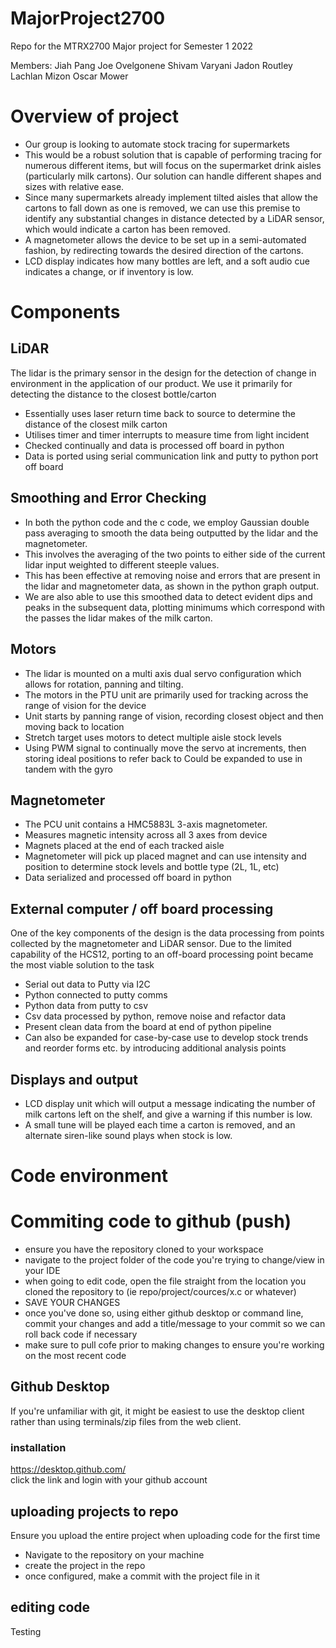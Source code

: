 # MajorProject2700
Repo for the MTRX2700 Major project for Semester 1 2022

Members: 
Jiah Pang
Joe Ovelgonene 
Shivam Varyani
Jadon Routley 
Lachlan Mizon
Oscar Mower


# Overview of project
- Our group is looking to automate stock tracing for supermarkets
- This would be a robust solution that is capable of performing tracing for numerous different items, but will focus on the supermarket drink aisles (particularly milk cartons). Our solution can handle different shapes and sizes with relative ease.
- Since many supermarkets already implement tilted aisles that allow the cartons to fall down as one is removed, we can use this premise to identify any substantial changes in distance detected by a LiDAR sensor, which would indicate a carton has been removed.
- A magnetometer allows the device to be set up in a semi-automated fashion, by redirecting towards the desired direction of the cartons. 
- LCD display indicates how many bottles are left, and a soft audio cue indicates a change, or if inventory is low.

# Components

## LiDAR
The lidar is the primary sensor in the design for the detection of change in environment in the application of our product. We use it primarily for detecting the distance to the closest bottle/carton
- Essentially uses laser return time back to source to determine the distance of the closest milk carton
- Utilises timer and timer interrupts to measure time from light incident
- Checked continually and data is processed off board in python
- Data is ported using serial communication link and putty to python port off board

## Smoothing and Error Checking 
- In both the python code and the c code, we employ Gaussian double pass averaging to smooth the data being outputted by the lidar and the magnetometer. 
- This involves the averaging of the two points to either side of the current lidar input weighted to different steeple values. 
- This has been effective at removing noise and errors that are present in the lidar and magnetometer data, as shown in the python graph output. 
- We are also able to use this smoothed data to detect evident dips and peaks in the subsequent data, plotting minimums which correspond with the passes the lidar makes of the milk carton.  


## Motors
- The lidar is mounted on a multi axis dual servo configuration which allows for rotation, panning and tilting. 
- The motors in the PTU unit are primarily used for tracking across the range of vision for the device
- Unit starts by panning range of vision, recording closest object and then moving back to location
- Stretch target uses motors to detect multiple aisle stock levels
- Using PWM signal to continually move the servo at increments, then storing ideal positions to refer back to
Could be expanded to use in tandem with the gyro


## Magnetometer
- The PCU unit contains a HMC5883L 3-axis magnetometer.
- Measures magnetic intensity across all 3 axes from device
- Magnets placed at the end of each tracked aisle
- Magnetometer will pick up placed magnet and can use intensity and position to determine stock levels and bottle type (2L, 1L, etc)
- Data serialized and processed off board in python


## External computer / off board processing
One of the key components of the design is the data processing from points collected by the magnetometer and LiDAR sensor. Due to the limited capability of the HCS12, porting to an off-board processing point became the most viable solution to the task
- Serial out data to Putty via I2C
- Python connected to putty comms
- Python data from putty to csv
- Csv data processed by python, remove noise and refactor data
- Present clean data from the board at end of python pipeline
- Can also be expanded for case-by-case use to develop stock trends and reorder forms etc. by introducing additional analysis points

## Displays and output
- LCD display unit which will output a message indicating the number of milk cartons left on the shelf, and give a warning if this number is low.
- A small tune will be played each time a carton is removed, and an alternate siren-like sound plays when stock is low.

# Code environment


# Commiting code to github (push)
- ensure you have the repository cloned to your workspace
- navigate to the project folder of the code you're trying to change/view in your IDE
- when going to edit code, open the file straight from the location you cloned the repository to (ie repo/project/cources/x.c or whatever)
- SAVE YOUR CHANGES
- once you've done so, using either github desktop or command line, commit your changes and add a title/message to your commit so we can roll back code if necessary
- make sure to pull cofe prior to making changes to ensure you're working on the most recent code

## Github Desktop
If you're unfamiliar with git, it might be easiest to use the desktop client rather than using terminals/zip files from the web client.  

### installation
https://desktop.github.com/  
click the link and login with your github account

## uploading projects to repo
Ensure you upload the entire project when uploading code for the first time
- Navigate to the repository on your machine
- create the project in the repo
- once configured, make a commit with the project file in it

## editing code
Testing
